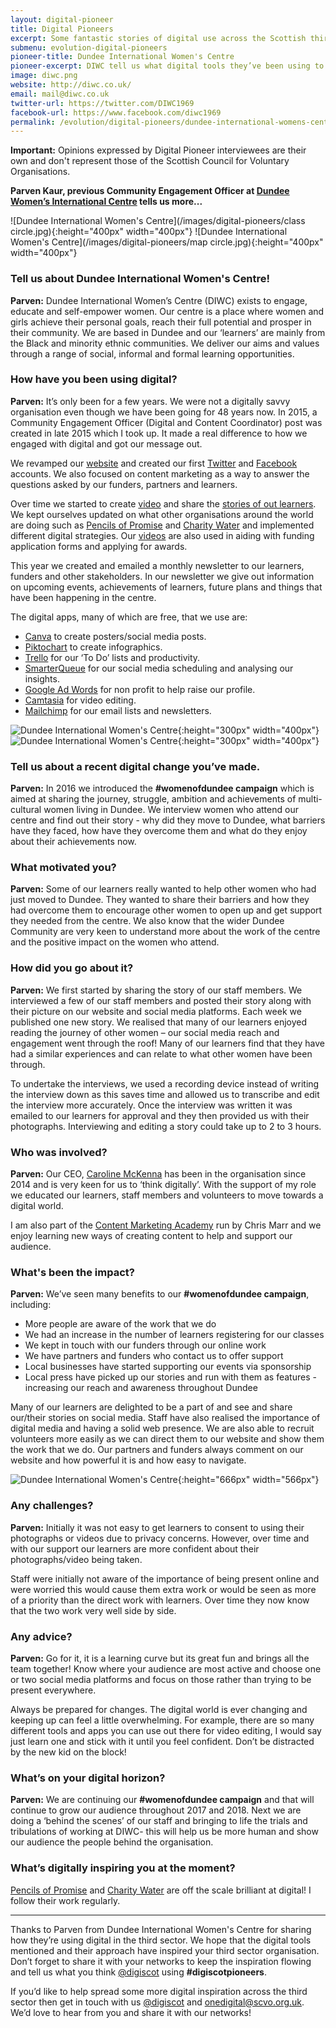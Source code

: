 ```yaml
--- 
layout: digital-pioneer 
title: Digital Pioneers 
excerpt: Some fantastic stories of digital use across the Scottish third sector. Read on to be inspired. 
submenu: evolution-digital-pioneers 
pioneer-title: Dundee International Women's Centre 
pioneer-excerpt: DIWC tell us what digital tools they’ve been using to share learner stories & generate lots of engagement.   
image: diwc.png 
website: http://diwc.co.uk/ 
email: mail@diwc.co.uk 
twitter-url: https://twitter.com/DIWC1969  
facebook-url: https://www.facebook.com/diwc1969 
permalink: /evolution/digital-pioneers/dundee-international-womens-centre/  
--- 
```

  
**Important:** Opinions expressed by Digital Pioneer interviewees are their own and don't represent those of the Scottish Council for Voluntary Organisations. 
  
**Parven Kaur, previous Community Engagement Officer at <a target='_blank' href="http://diwc.co.uk/">Dundee Women’s International Centre</a> tells us more...** 

![Dundee International Women's Centre](/images/digital-pioneers/class circle.jpg){:height="400px" width="400px"} ![Dundee International Women's Centre](/images/digital-pioneers/map circle.jpg){:height="400px" width="400px"}
  
### Tell us about Dundee International Women's Centre!  
  
**Parven:** Dundee International Women’s Centre (DIWC) exists to engage, educate and self-empower women.  Our centre is a place where women and girls achieve their personal goals, reach their full potential and prosper in their community. We are based in Dundee and our ‘learners’ are mainly from the Black and minority ethnic communities.  We deliver our aims and values through a range of social, informal and formal learning opportunities. 
  
### How have you been using digital? 
  
**Parven:** It’s only been for a few years.  We were not a digitally savvy organisation even though we have been going for 48 years now.  In 2015, a Community Engagement Officer (Digital and Content Coordinator) post was created in late 2015 which I took up.  It made a real difference to how we engaged with digital and got our message out.   
  
We revamped our <a target='_blank' href="http://diwc.co.uk/">website</a> and created our first <a target='_blank' href="https://twitter.com/DIWC1969">Twitter</a> and <a target='_blank' href="https://www.facebook.com/diwc1969">Facebook</a> accounts. We also focused on content marketing as a way to answer the questions asked by our funders, partners and learners.   
  
Over time we started to create <a target='_blank' href="http://diwc.co.uk/videos">video</a> and share the <a target='_blank' href="http://diwc.co.uk/changing-lives">stories of out learners</a>. We kept ourselves updated on what other organisations around the world are doing such as <a target='_blank' href="https://pencilsofpromise.org/">Pencils of Promise</a> and <a target='_blank' href="https://www.charitywater.org/">Charity Water</a> and implemented different digital strategies. Our <a target='_blank' href="http://diwc.co.uk/videos">videos</a> are also used in aiding with funding application forms and applying for awards.   
  
This year we created and emailed a monthly newsletter to our learners, funders and other stakeholders. In our newsletter we give out information on upcoming events, achievements of learners, future plans and things that have been happening in the centre.   
  
The digital apps, many of which are free, that we use are:   
<ul class="browser-default"> 
<li><a target='_blank' href="https://www.canva.com/">Canva</a> to create posters/social media posts.</li> 
<li><a target='_blank' href="https://piktochart.com/">Piktochart</a> to create infographics.</li> 
<li><a target='_blank' href="https://trello.com/">Trello</a> for our ‘To Do’ lists and productivity.</li> 
<li><a target='_blank' href="https://smarterqueue.com/">SmarterQueue</a> for our social media scheduling and analysing our insights.</li> 
<li><a target='_blank' href="https://www.google.co.uk/intl/en/grants/">Google Ad Words</a> for non profit to help raise our profile.</li>   
<li><a target='_blank' href="https://www.techsmith.com/video-editor.html">Camtasia</a> for video editing.</li> 
<li><a target='_blank' href="https://mailchimp.com/">Mailchimp</a> for our email lists and newsletters.</li>
</ul>  

![Dundee International Women's Centre](/images/digital-pioneers/diwcgroup.jpg){:height="300px" width="400px"} ![Dundee International Women's Centre](/images/digital-pioneers/diwcladies.jpg){:height="300px" width="400px"}
  

### Tell us about a recent digital change you’ve made. 
  
**Parven:** In 2016 we introduced the **#womenofdundee campaign** which is aimed at sharing the journey, struggle, ambition and achievements of multi- cultural women living in Dundee. We interview women who attend our centre and find out their story - why did they move to Dundee, what barriers have they faced, how have they overcome them and what do they enjoy about their achievements now.  
  
### What motivated you? 
  
**Parven:** Some of our learners really wanted to help other women who had just moved to Dundee.  They wanted to share their barriers and how they had overcome them to encourage other women to open up and get support they needed from the centre. We also know that the wider Dundee Community are very keen to understand more about the work of the centre and the positive impact on the women who attend.  
  
### How did you go about it? 
  
**Parven:** We first started by sharing the story of our staff members. We interviewed a few of our staff members and posted their story along with their picture on our website and social media platforms.  Each week we published one new story. We realised that many of our learners enjoyed reading the journey of other women – our social media reach and engagement went through the roof!  Many of our learners find that they have had a similar experiences and can relate to what other women have been through.   
  
To undertake the interviews, we used a recording device instead of writing the interview down as this saves time and allowed us to transcribe and edit the interview more accurately.  Once the interview was written it was emailed to our learners for approval and they then provided us with their photographs.  Interviewing and editing a story could take up to 2 to 3 hours.   
  
### Who was involved? 
  
**Parven:** Our CEO, <a target='_blank' href="http://diwc.co.uk/staff/caroline-mckenna/">Caroline McKenna</a> has been in the organisation since 2014 and is very keen for us to ‘think digitally’. With the support of my role we educated our learners, staff members and volunteers to move towards a digital world.  
  
I am also part of the <a target='_blank' href="https://www.thecontentmarketingacademy.co.uk/">Content Marketing Academy</a> run by Chris Marr and we enjoy learning new ways of creating content to help and support our audience.  
  
### What's been the impact? 
  
**Parven:** We’ve seen many benefits to our **#womenofdundee campaign**, including:  
<ul class="browser-default">   
<li>More people are aware of the work that we do</li>   
<li>We had an increase in the number of learners registering for our classes</li>   
<li>We kept in touch with our funders through our online work</li>  
<li>We have partners and funders who contact us to offer support</li>  
<li>Local businesses have started supporting our events via sponsorship</li>  
<li>Local press have picked up our stories and run with them as features - increasing our reach and awareness throughout Dundee</li>  
</ul>

Many of our learners are delighted to be a part of and see and share our/their stories on social media.  Staff have also realised the importance of digital media and having a solid web presence.  We are also able to recruit volunteers more easily as we can direct them to our website and show them the work that we do.  Our partners and funders always comment on our website and how powerful it is and how easy to navigate.  

![Dundee International Women's Centre](/images/digital-pioneers/diwchug.jpg){:height="666px" width="566px"}

### Any challenges? 
  
**Parven:** Initially it was not easy to get learners to consent to using their photographs or videos due to privacy concerns. However, over time and with our support our learners are more confident about their photographs/video being taken.   
  
Staff were initially not aware of the importance of being present online and were worried this would cause them extra work or would be seen as more of a priority than the direct work with learners. Over time they now know that the two work very well side by side. 
  
### Any advice? 
  
**Parven:** Go for it, it is a learning curve but its great fun and brings all the team together!  Know where your audience are most active and choose one or two social media platforms and focus on those rather than trying to be present everywhere.   
  
Always be prepared for changes. The digital world is ever changing and keeping up can feel a little overwhelming.  For example, there are so many different tools and apps you can use out there for video editing, I would say just learn one and stick with it until you feel confident. Don’t be distracted by the new kid on the block!  
  
### What’s on your digital horizon? 
  
**Parven:** We are continuing our **#womenofdundee campaign** and that will continue to grow our audience throughout 2017 and 2018.  Next we are doing a ‘behind the scenes’ of our staff and bringing to life the trials and tribulations of working at DIWC- this will help us be more human and show our audience the people behind the organisation.  
  
### What’s digitally inspiring you at the moment?  
  
<a target='_blank' href="https://pencilsofpromise.org/">Pencils of Promise</a> and <a target='_blank' href="https://www.charitywater.org/">Charity Water</a> are off the scale brilliant at digital!  I follow their work regularly.  
  
----- 
  
Thanks to Parven from Dundee International Women's Centre for sharing how they’re using digital in the third sector. We hope that the digital tools mentioned and their approach have inspired your third sector organisation. Don’t forget to share it with your networks to keep the inspiration flowing and tell us what you think  <a href="https://twitter.com/digiscot?ref_src=twsrc%5Egoogle%7Ctwcamp%5Eserp%7Ctwgr%5Eauthor" target="_blank">@digiscot</a> using **#digiscotpioneers**. 
  
If you’d like to help spread some more digital inspiration across the third sector then get in touch with us <a href="https://twitter.com/digiscot?ref_src=twsrc%5Egoogle%7Ctwcamp%5Eserp%7Ctwgr%5Eauthor" target="_blank">@digiscot</a> and <a href="mailto:onedigital@scvo.org.uk">onedigital@scvo.org.uk</a>.  We’d love to hear from you and share it with our networks! 
  
 
